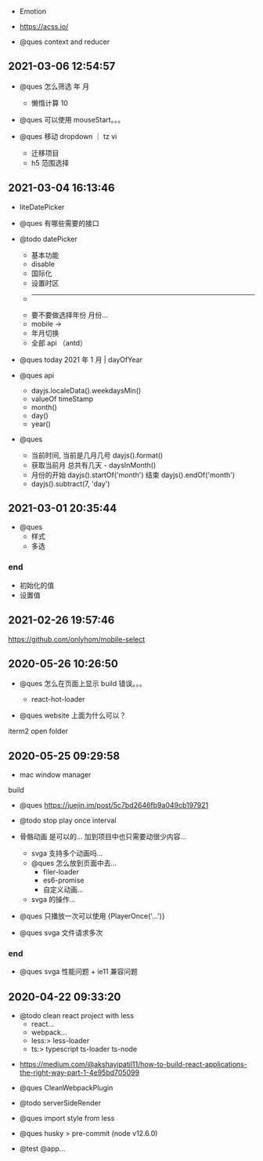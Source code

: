 - Emotion
- https://acss.io/

- @ques context and reducer

## 2021-03-06 12:54:57

- @ques 怎么筛选 年 月

  - 懒惰计算 10

- @ques 可以使用 mouseStart。。。

- @ques 移动 dropdown ｜ tz vi
  - 迁移项目
  - h5 范围选择

## 2021-03-04 16:13:46

- liteDatePicker

- @ques 有哪些需要的接口

- @todo datePicker

  - 基本功能
  - disable
  - 国际化
  - 设置时区
  - ***
  - 要不要做选择年份 月份...
  - mobile ->
  - 年月切换
  - 全部 api （antd）

- @ques today 2021 年 1 月 | dayOfYear

- @ques api

  - dayjs.localeData().weekdaysMin()
  - valueOf timeStamp
  - month()
  - day()
  - year()

- @ques

  - 当前时间, 当前是几月几号 dayjs().format()
  - 获取当前月 总共有几天 - daysInMonth()
  - 月份的开始 dayjs().startOf('month') 结束 dayjs().endOf('month')
  - dayjs().subtract(7, 'day')

## 2021-03-01 20:35:44

- @ques
  - 样式
  - 多选

### end

- 初始化的值
- 设置值

## 2021-02-26 19:57:46

https://github.com/onlyhom/mobile-select

## 2020-05-26 10:26:50

- @ques 怎么在页面上显示 build 错误。。。

  - react-hot-loader

- @ques website 上面为什么可以？

iterm2 open folder

## 2020-05-25 09:29:58

- mac window manager

build

- @ques https://juejin.im/post/5c7bd2646fb9a049cb197921
- @todo stop play once interval

- 骨骼动画 是可以的... 加到项目中也只需要动很少内容...

  - svga 支持多个动画吗...
  - @ques 怎么放到页面中去...
    - filer-loader
    - es6-promise
    - 自定义动画...
  - svga 的操作...

- @ques 只播放一次可以使用 {PlayerOnce('...')}

- @ques svga 文件请求多次

### end

- @ques svga 性能问题 + ie11 兼容问题

## 2020-04-22 09:33:20

- @todo clean react project with less
  - react...
  - webpack...
  - less:> less-loader
  - ts:> typescript ts-loader ts-node

* https://medium.com/@akshayjpatil11/how-to-build-react-applications-the-right-way-part-1-4e95bd705099

- @ques CleanWebpackPlugin

- @todo serverSideRender

* @ques import style from less

* @ques husky > pre-commit (node v12.6.0)

- @test @app...
